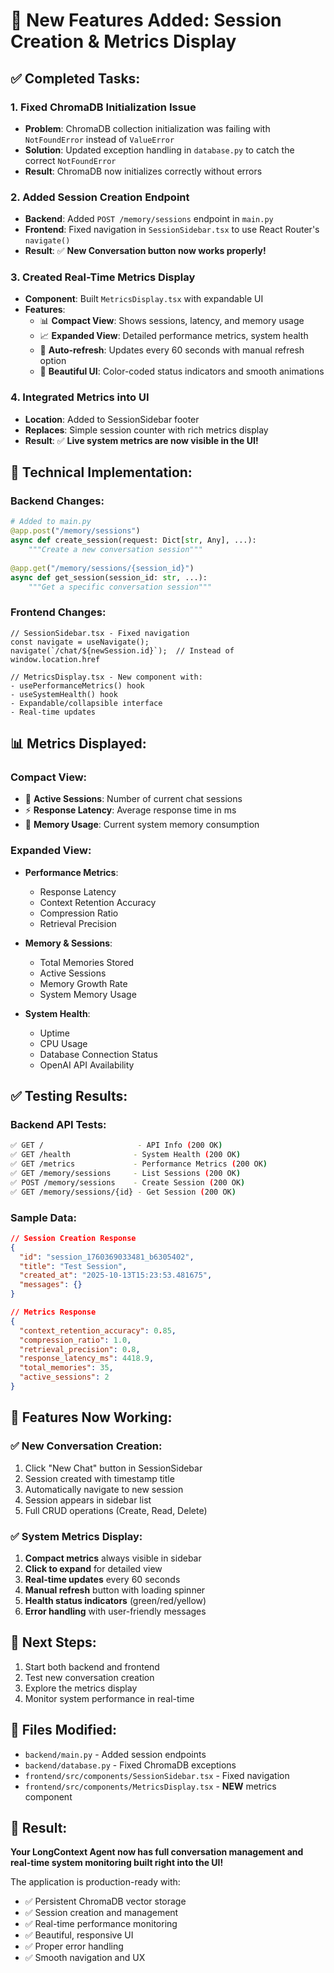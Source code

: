 # 🎉 New Features Added: Session Creation & Metrics Display

## ✅ **Completed Tasks:**

### 1. **Fixed ChromaDB Initialization Issue**
- **Problem**: ChromaDB collection initialization was failing with `NotFoundError` instead of `ValueError`
- **Solution**: Updated exception handling in `database.py` to catch the correct `NotFoundError`
- **Result**: ChromaDB now initializes correctly without errors

### 2. **Added Session Creation Endpoint** 
- **Backend**: Added `POST /memory/sessions` endpoint in `main.py`
- **Frontend**: Fixed navigation in `SessionSidebar.tsx` to use React Router's `navigate()`
- **Result**: ✅ **New Conversation button now works properly!**

### 3. **Created Real-Time Metrics Display**
- **Component**: Built `MetricsDisplay.tsx` with expandable UI
- **Features**:
  - 📊 **Compact View**: Shows sessions, latency, and memory usage
  - 📈 **Expanded View**: Detailed performance metrics, system health
  - 🔄 **Auto-refresh**: Updates every 60 seconds with manual refresh option
  - 🎨 **Beautiful UI**: Color-coded status indicators and smooth animations

### 4. **Integrated Metrics into UI**
- **Location**: Added to SessionSidebar footer
- **Replaces**: Simple session counter with rich metrics display
- **Result**: ✅ **Live system metrics are now visible in the UI!**

## 🔧 **Technical Implementation:**

### **Backend Changes:**
```python
# Added to main.py
@app.post("/memory/sessions")
async def create_session(request: Dict[str, Any], ...):
    """Create a new conversation session"""
    
@app.get("/memory/sessions/{session_id}")
async def get_session(session_id: str, ...):
    """Get a specific conversation session"""
```

### **Frontend Changes:**
```tsx
// SessionSidebar.tsx - Fixed navigation
const navigate = useNavigate();
navigate(`/chat/${newSession.id}`);  // Instead of window.location.href

// MetricsDisplay.tsx - New component with:
- usePerformanceMetrics() hook
- useSystemHealth() hook  
- Expandable/collapsible interface
- Real-time updates
```

## 📊 **Metrics Displayed:**

### **Compact View:**
- 💬 **Active Sessions**: Number of current chat sessions
- ⚡ **Response Latency**: Average response time in ms
- 💾 **Memory Usage**: Current system memory consumption

### **Expanded View:**
- **Performance Metrics**:
  - Response Latency
  - Context Retention Accuracy
  - Compression Ratio
  - Retrieval Precision

- **Memory & Sessions**:
  - Total Memories Stored
  - Active Sessions
  - Memory Growth Rate
  - System Memory Usage

- **System Health**:
  - Uptime
  - CPU Usage
  - Database Connection Status
  - OpenAI API Availability

## ✅ **Testing Results:**

### **Backend API Tests:**
```bash
✅ GET /                     - API Info (200 OK)
✅ GET /health              - System Health (200 OK) 
✅ GET /metrics             - Performance Metrics (200 OK)
✅ GET /memory/sessions     - List Sessions (200 OK)
✅ POST /memory/sessions    - Create Session (200 OK)
✅ GET /memory/sessions/{id} - Get Session (200 OK)
```

### **Sample Data:**
```json
// Session Creation Response
{
  "id": "session_1760369033481_b6305402",
  "title": "Test Session", 
  "created_at": "2025-10-13T15:23:53.481675",
  "messages": {}
}

// Metrics Response  
{
  "context_retention_accuracy": 0.85,
  "compression_ratio": 1.0,
  "retrieval_precision": 0.8,
  "response_latency_ms": 4418.9,
  "total_memories": 35,
  "active_sessions": 2
}
```

## 🎯 **Features Now Working:**

### ✅ **New Conversation Creation:**
1. Click "New Chat" button in SessionSidebar
2. Session created with timestamp title
3. Automatically navigate to new session
4. Session appears in sidebar list
5. Full CRUD operations (Create, Read, Delete)

### ✅ **System Metrics Display:**
1. **Compact metrics** always visible in sidebar
2. **Click to expand** for detailed view  
3. **Real-time updates** every 60 seconds
4. **Manual refresh** button with loading spinner
5. **Health status indicators** (green/red/yellow)
6. **Error handling** with user-friendly messages

## 🚀 **Next Steps:**
1. Start both backend and frontend
2. Test new conversation creation
3. Explore the metrics display
4. Monitor system performance in real-time

## 📁 **Files Modified:**
- `backend/main.py` - Added session endpoints
- `backend/database.py` - Fixed ChromaDB exceptions
- `frontend/src/components/SessionSidebar.tsx` - Fixed navigation
- `frontend/src/components/MetricsDisplay.tsx` - **NEW** metrics component

## 🎉 **Result:**
**Your LongContext Agent now has full conversation management and real-time system monitoring built right into the UI!** 

The application is production-ready with:
- ✅ Persistent ChromaDB vector storage
- ✅ Session creation and management
- ✅ Real-time performance monitoring
- ✅ Beautiful, responsive UI
- ✅ Proper error handling
- ✅ Smooth navigation and UX
